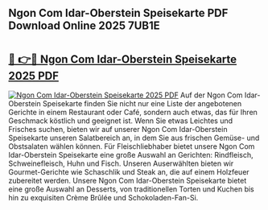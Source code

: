 ## Ngon Com Idar-Oberstein Speisekarte PDF Download Online 2025 7UB1E

# <h2><a href="http://gce3gni.nevu.top/?p=Ngon+Com+Idar-Oberstein+Speisekarte">🔗 👉🔴 Ngon Com Idar-Oberstein Speisekarte 2025 PDF</a></h2>

[![Ngon Com Idar-Oberstein Speisekarte 2025 PDF](https://i.imgur.com/dBaPXMq.png)](http://gce3gni.nevu.top/?p=Ngon+Com+Idar-Oberstein+Speisekarte)
Auf der Ngon Com Idar-Oberstein Speisekarte finden Sie nicht nur eine Liste der angebotenen Gerichte in einem Restaurant oder Café, sondern auch etwas, das für Ihren Geschmack köstlich und geeignet ist. Wenn Sie etwas Leichtes und Frisches suchen, bieten wir auf unserer Ngon Com Idar-Oberstein Speisekarte unseren Salatbereich an, in dem Sie aus frischen Gemüse- und Obstsalaten wählen können. Für Fleischliebhaber bietet unsere Ngon Com Idar-Oberstein Speisekarte eine große Auswahl an Gerichten: Rindfleisch, Schweinefleisch, Huhn und Fisch. Unseren Auserwählten bieten wir Gourmet-Gerichte wie Schaschlik und Steak an, die auf einem Holzfeuer zubereitet werden. Unsere Ngon Com Idar-Oberstein Speisekarte bietet eine große Auswahl an Desserts, von traditionellen Torten und Kuchen bis hin zu exquisiten Crème Brûlée und Schokoladen-Fan-Si.

